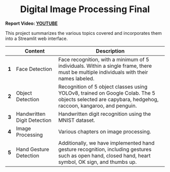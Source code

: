 <h1 align="center">Digital Image Processing Final</h1>

**Report Video: [YOUTUBE](https://youtu.be/agDWWWu_hO4)**

This project summarizes the various topics covered and incorporates them into a Streamlit web interface.

|       | Content                     | Description                                                                                                                                           |
| :---: | --------------------------- | ----------------------------------------------------------------------------------------------------------------------------------------------------- |
| **1** | Face Detection              | Face recognition, with a minimum of 5 individuals. Within a single frame, there must be multiple individuals with their names labeled.                |
| **2** | Object Detection            | Recognition of 5 object classes using YOLOv8, trained on Google Colab. The 5 objects selected are capybara, hedgehog, raccoon, kangaroo, and penguin. |
| **3** | Handwritten Digit Detection | Handwritten digit recognition using the MNIST dataset.                                                                                                |
| **4** | Image Processing            | Various chapters on image processing.                                                                                                                 |
| **5** | Hand Gesture Detection      | Additionally, we have implemented hand gesture recognition, including gestures such as open hand, closed hand, heart symbol, OK sign, and thumbs up.  |
